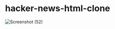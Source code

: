 # hacker-news-html-clone

![Screenshot (52)](https://github.com/VirajAdiga/hacker-news-html-clone/assets/67003867/7cf1e219-20b8-47fc-a81e-8644402853e4)

